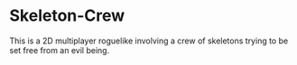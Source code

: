 # Skeleton-Crew
This is a 2D multiplayer roguelike involving a crew of skeletons trying to be set free from an evil being.

